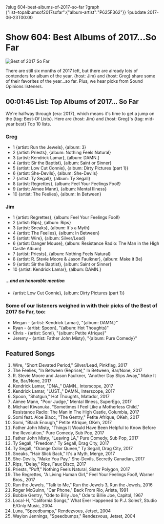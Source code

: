 ?slug 604-best-albums-of-2017-so-far
?graph {"list~topalbumsof2017sofar":{"album-artist":"P625F362"}}
?pubdate 2017-06-23T00:00
# Show 604: Best Albums of 2017...So Far
![Best of 2017 So Far](//static.soundopinions.org/images/2017/bestof2017sofar_web.jpg)

There are still six months of 2017 left, but there are already lots of contenders for album of the year. {host: Jim} and {host: Greg} share some of their favorites of the year...so far. Plus, we hear picks from Sound Opinions listeners. 


## 00:01:45 List: Top Albums of 2017... So Far
We're halfway through {era: 2017}, which means it's time to get a jump on the {tag: Best-Of Lists}. Here are {host: Jim} and {host: Greg}'s {tag: mid-year best} Top 10 lists.

### Greg
- 1 {artist: Run the Jewels}, {album: 3}
- 2 {artist: Priests}, {album: Nothing Feels Natural}
- 3 {artist: Kendrick Lamar}, {album: DAMN.}
- 4 {artist: Sir the Baptist}, {album: Saint or Sinner}
- 5 {artist: Low Cut Connie}, {album: Dirty Pictures (part 1)}
- 6 {artist: She-Devils}, {album: She-Devils}
- 7 {artist: Ty Segall}, {album: Ty Segall}
- 8 {artist: Regrettes}, {album: Feel Your Feelings Fool!}
- 9 {artist: Aimee Mann}, {album: Mental Illness}
- 10 {artist: The Feelies}, {album: In Between}

### Jim
- 1 {artist: Regrettes}, {album: Feel Your Feelings Fool!}
- 2 {artist: Rips}, {album: Rips}
- 3 {artist: Sneaks}, {album: It's a Myth}
- 4 {artist: The Feelies}, {album: In Between}
- 5 {artist: Wire}, {album: Silver/Lead}
- 6 {artist: Danger Mouse}, {album: Resistance Radio: The Man in the High Castle Album}
- 7 {artist: Priests}, {album: Nothing Feels Natural}
- 8 {artist: R. Stevie Moore & Jason Faulkner}, {album: Make it Be}
- 9 {artist: Sir the Baptist}, {album: Saint or Sinner}
- 10 {artist: Kendrick Lamar}, {album: DAMN.}
##### ...and an honorable mention
- {artist: Low Cut Connie}, {album: Dirty Pictures (part 1)}


### Some of our listeners weighed in with their picks of the Best of 2017 So Far, too:
- Megan - {artist: Kendrick Lamar}, "{album: DAMN.}"
- Ryan  - {artist: Spoon}, "{album: Hot Thoughts}"
- Chris  - {artist: Somi}, "{album: Petite Afrique}"
- Jeremy  - {artist: Father John Misty}, "{album: Pure Comedy}"

## Featured Songs
1. Wire, "Short Elevated Period," Silver/Lead, Pinkflag, 2017
1. The Feelies, "In Between (Reprise)," In Between, Bar/None, 2017
1. R. Stevie Moore and Jason Faulkner, "Another Day Slips Away," Make It Be, Bar/None, 2017
1. Kendrick Lamar, "DNA.," DAMN., Interscope, 2017
1. Kendrick Lamar, "LUST.," DAMN., Interscope, 2017
1. Spoon, "Shotgun," Hot Thoughts, Matador, 2017
1. Aimee Mann, "Poor Judge," Mental Illness, SuperEgo, 2017
1. Michael Kiwanuka, "Sometimes I Feel Like a Motherless Child," Resistance Radio: The Man in The High Castle, Columbia, 2017
1. Somi feat. Aloe Blacc, "The Gentry," Petite Afrique, OKeh, 2017
1. Somi, "Black Enough," Petite Afrique, OKeh, 2017
1. Father John Misty, "Things It Would Have Been Helpful to Know Before the Revolution," Pure Comedy, Sub Pop, 2017
1. Father John Misty, "Leaving LA," Pure Comedy, Sub Pop, 2017
1. Ty Segall, "Freedom," Ty Segall, Drag City, 2017
1. Ty Segall, "Orange Color Queen," Ty Segall, Drag City, 2017
1. Sneaks, "Hair Slick Back," It's a Myth, Merge, 2017
1. She-Devils, "Make You Pay," She-Devils, Secretly Canadian, 2017
1. Rips, "Delay," Rips, Faux Discx, 2017
1. Priests, "Puff," Nothing Feels Natural, Sister Polygon, 2017
1. The Regrettes, "A Living Human Girl," Feel Your Feelings Fool!, Warner Bros., 2017
1. Run the Jewels, "Talk to Me," Run the Jewels 3, Run the Jewels, 2016
1. Roger McGuinn, "Car Phone," Back From Rio, Arista, 1991
1. Bobbie Gentry, "Ode to Billy Joe," Ode to Billie Joe, Capitol, 1967
1. Local-H, "California Songs," What Ever Happened to P.J. Soles?, Studio E/Only Music, 2004
1. Luna, "Speedbumps," Rendezvous, Jetset, 2004
1. Waylon Jennings, "Speedbumps," Rendezvous, Jetset, 2004

